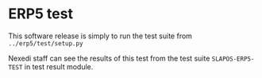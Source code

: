 # ERP5 test

This software release is simply to run the test suite from `../erp5/test/setup.py`

Nexedi staff can see the results of this test from the test suite
`SLAPOS-ERP5-TEST` in test result module.

